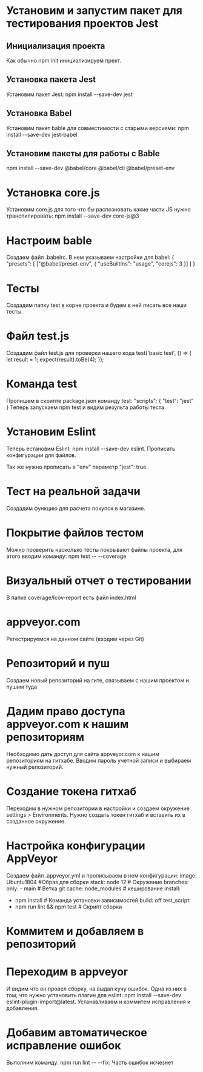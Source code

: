 # Установим и запустим пакет для тестирования проектов Jest

## Инициализация проекта
Как обычно npm init инициализируем прект.

## Установка пакета Jest
Установим пакет Jest: npm install --save-dev jest

## Установка Babel
Установим пакет bable для совместимости с старыми версиями: npm install --save-dev jest-babel

## Установим пакеты для работы с Bable
npm install --save-dev @babel/core @babel/cli @babel/preset-env

# Установка core.js
Установим core.js для того что бы распозновать какие части JS нужно транспилировать: npm install --save-dev core-js@3

# Настроим bable
Создаем файл .babelrc. В нем указываем настройки для babel:
{
    "presets": [
        ["@babel/preset-env", {
            "useBuiltIns": "usage",
            "corejs": 3
        }]
    ]
}

# Тесты
Создадим папку test в корне проекта и будем в ней писать все наши тесты.

# Файл test.js
Создадим файл test.js для проверки нашего кода
test('basic test', () => {
    let result = 1;
    expect(result).toBe(4);
});

# Команда test
Пропишем в скрипте package.json команду test:
"scripts": {
    "test": "jest"
}
Теперь запускаем npm test и видим результа работы теста

# Установим Eslint
Теперь естановим Eslint: npm install --save-dev eslint. Прописать конфигурации для файлов.

Так же нужно прописать в "env" параметр "jest": true.

# Тест на реальной задачи
Создадим функцию для расчета покупок в магазине.

# Покрытие файлов тестом
Можно проверить насколько тесты покрывают файлы проекта, для этого вводим команду: npm test -- --coverage

# Визуальный отчет о тестировании
В папке coverage/Icov-report есть файл index.html

# appveyor.com
Регестрируемся на данном сайте (входим через Git)

# Репозиторий и пуш
Создаем новый репозиторий на гите, связываем с нашим проектом и пушим туда

# Дадим право доступа appveyor.com к нашим репозиториям
Необходимо дать доступ для сайта appveyor.com к нашим репозиториям на гитхабе. Вводим пароль учетной записи и выбираем нужный репозиторий.

# Создание токена гитхаб
Переходим в нужном репозитории в настройки и создаем окружение settings > Environments. Нужно создать токен гитхаб и вставить их в созданное окружение.

# Настройка конфигурации AppVeyor
Создаем файл .appveyor.yml и прописываем в нем конфигурации:
image: Ubuntu1804 #Образ для сборки
stack: node 12 # Окружение
branches:
  only:
    - main # Ветка git
cache: node_modules # кеширование
install:
  - npm install # Команда установки зависимостей
build: off
test_script:
  - npm run lint && npm test # Скрипт сборки

# Коммитем и добавляем в репозиторий

# Переходим в appveyor
И видим что он провел сборку, на выдал кучу ошибок. Одна из них в том, что нужно установить плагин для eslint: npm install --save-dev eslint-plugin-import@latest. Устанавливаем и коммитем исправления и добавления.

# Добавим автоматическое исправление ошибок
Выполним команду: npm run lint -- --fix. Часть ошибок исчезнет